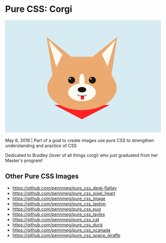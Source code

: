# Pure CSS: Corgi

![Final Version: Corgi](pure_css_corgi.jpg)

May 8, 2018 | Part of a goal to create images use pure CSS to strengthen understanding and practice of CSS

Dedicated to Bradley (lover of all things corgi) who just graduated from her Master's program!

## Other Pure CSS Images

* https://github.com/pennmeg/pure_css_desk-flatlay
* https://github.com/pennmeg/pure_css_pixel_heart
* https://github.com/pennmeg/pure_css_image
* https://github.com/pennmeg/pure_css_laptop
* https://github.com/pennmeg/pure_css_pug
* https://github.com/pennmeg/pure_css_tayles
* https://github.com/pennmeg/pure_css_cat
* https://github.com/pennmeg/pure_css_duck
* https://github.com/pennmeg/pure_css_ocanada
* https://github.com/pennmeg/pure_css_space_giraffe
